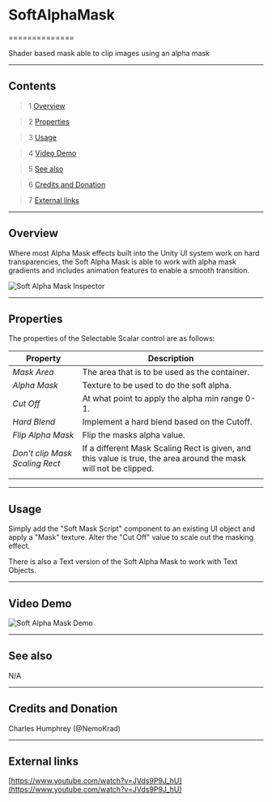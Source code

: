 # SoftAlphaMask

==============

Shader based mask able to clip images using an alpha mask

---------

## Contents

> 1 [Overview](#markdown-header-overview)

> 2 [Properties](#markdown-header-properties)

> 3 [Usage](#markdown-header-usage)

> 4 [Video Demo](#markdown-header-video-demo)

> 5 [See also](#markdown-header-see-also)

> 6 [Credits and Donation](#markdown-header-credits-and-donation)

> 7 [External links](#markdown-header-external-links)

---------

## Overview

Where most Alpha Mask effects built into the Unity UI system work on hard transparencies, the Soft Alpha Mask is able to work with alpha mask gradients and includes animation features to enable a smooth transition.

![Soft Alpha Mask Inspector](https://bitbucket.org/UnityUIExtensions/unity-ui-extensions/wiki/Controls/Images/SoftAplhaMaskInspector.jpg)

---------

## Properties

The properties of the Selectable Scalar control are as follows:

Property | Description
--------- | --------------
*Mask Area*|The area that is to be used as the container.
*Alpha Mask*|Texture to be used to do the soft alpha.
*Cut Off*|At what point to apply the alpha min range 0-1.
*Hard Blend*|Implement a hard blend based on the Cutoff.
*Flip Alpha Mask*|Flip the masks alpha value.
*Don't clip Mask Scaling Rect*|If a different Mask Scaling Rect is given, and this value is true, the area around the mask will not be clipped.
||

---------
## Usage

Simply add the "Soft Mask Script" component to an existing UI object and apply a "Mask" texture.  Alter the "Cut Off" value to scale out the masking effect.

There is also a Text version of the Soft Alpha Mask to work with Text Objects.

---------

## Video Demo

![Soft Alpha Mask Demo](https://bitbucket.org/UnityUIExtensions/unity-ui-extensions/wiki/Controls/Images/SoftAlphaMaskDemo.gif)

---------

## See also

N/A

---------

## Credits and Donation

Charles Humphrey (@NemoKrad)

---------

## External links

[https://www.youtube.com/watch?v=JVds9P9J_hU](https://www.youtube.com/watch?v=JVds9P9J_hU)
